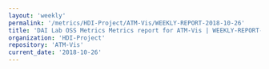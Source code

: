 ```yaml
---
layout: 'weekly'
permalink: '/metrics/HDI-Project/ATM-Vis/WEEKLY-REPORT-2018-10-26'
title: 'DAI Lab OSS Metrics Metrics report for ATM-Vis | WEEKLY-REPORT-2018-10-26'
organization: 'HDI-Project'
repository: 'ATM-Vis'
current_date: '2018-10-26'
---
```

